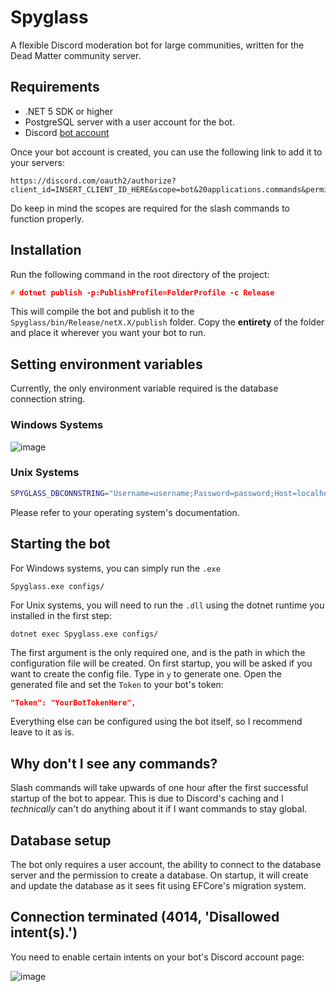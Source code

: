 # Spyglass
A flexible Discord moderation bot for large communities, written for the Dead Matter community server.

## Requirements

- .NET 5 SDK or higher
- PostgreSQL server with a user account for the bot.
- Discord [bot account](https://discord.com/developers/)

Once your bot account is created, you can use the following link to add it to your servers:
```
https://discord.com/oauth2/authorize?client_id=INSERT_CLIENT_ID_HERE&scope=bot&20applications.commands&permissions=1006890231
```

Do keep in mind the scopes are required for the slash commands to function properly.

## Installation

Run the following command in the root directory of the project:
```c
# dotnet publish -p:PublishProfile=FolderProfile -c Release
```

This will compile the bot and publish it to the `Spyglass/bin/Release/netX.X/publish` folder.
Copy the **entirety** of the folder and place it wherever you want your bot to run.

## Setting environment variables
Currently, the only environment variable required is the database connection string.

### Windows Systems
![image](https://user-images.githubusercontent.com/25248023/129137985-81781c17-2565-42c1-b4f1-c463b85b01de.png)

### Unix Systems
```bash
SPYGLASS_DBCONNSTRING="Username=username;Password=password;Host=localhost;Port=5432;Database=spyglass;"
```

Please refer to your operating system's documentation.

## Starting the bot
For Windows systems, you can simply run the `.exe`
```
Spyglass.exe configs/
```

For Unix systems, you will need to run the `.dll` using the dotnet runtime you installed in the first step:
```
dotnet exec Spyglass.exe configs/
```

The first argument is the only required one, and is the path in which the configuration file will be created.
On first startup, you will be asked if you want to create the config file. Type in `y` to generate one. 
Open the generated file and set the `Token` to your bot's token:

```json
"Token": "YourBotTokenHere",
```

Everything else can be configured using the bot itself, so I recommend leave to it as is.

## Why don't I see any commands?

Slash commands will take upwards of one hour after the first successful startup of the bot to appear. 
This is due to Discord's caching and I *technically* can't do anything about it if I want commands to stay global.

## Database setup
The bot only requires a user account, the ability to connect to the database server and the permission to create a database. On startup, it will create and update the database as it sees fit using EFCore's migration system. 

## Connection terminated (4014, 'Disallowed intent(s).')

You need to enable certain intents on your bot's Discord account page:

![image](https://user-images.githubusercontent.com/25248023/129138612-1a8ab313-7979-4670-8d96-ff507b4a4e19.png)
